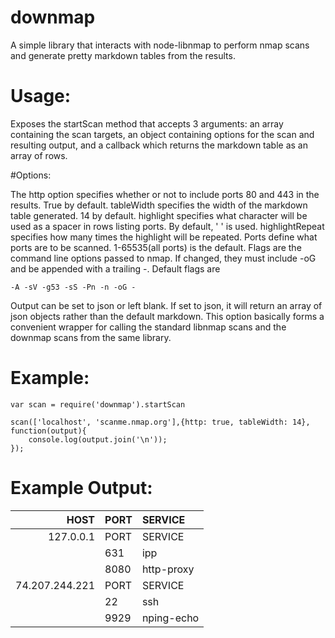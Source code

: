 # downmap
A simple library that interacts with node-libnmap to perform nmap scans and generate pretty markdown tables from the results.
# Usage:
Exposes the startScan method that accepts 3 arguments: an array containing the scan targets, an object containing options for the scan and resulting output, and a callback which returns the markdown table as an array of rows. 

#Options:

The http option specifies whether or not to include ports 80 and 443 in the results. True by default.
tableWidth specifies the width of the markdown table generated. 14 by default.
highlight specifies what character will be used as a spacer in rows listing ports. By default, ' ' is used.
highlightRepeat specifies how many times the highlight will be repeated.
Ports define what ports are to be scanned. 1-65535(all ports) is the default.
Flags are the command line options passed to nmap. If changed, they must include -oG and be appended with a trailing -. Default flags are
```
-A -sV -g53 -sS -Pn -n -oG -
```
Output can be set to json or left blank. If set to json, it will return an array of json objects rather than the default markdown. This option basically forms a convenient wrapper for calling the standard libnmap scans and the downmap scans from the same library.
# Example:
```
var scan = require('downmap').startScan

scan(['localhost', 'scanme.nmap.org'],{http: true, tableWidth: 14}, function(output){
    console.log(output.join('\n'));
});
```
# Example Output:
| HOST           | PORT           | SERVICE        |
|---------------:|:---------------|:---------------|
| 127.0.0.1      | PORT           | SERVICE        |
|                | 631            | ipp            |
|                | 8080           | http-proxy     |
| 74.207.244.221 | PORT           | SERVICE        |
|                | 22             | ssh            |
|                | 9929           | nping-echo     |